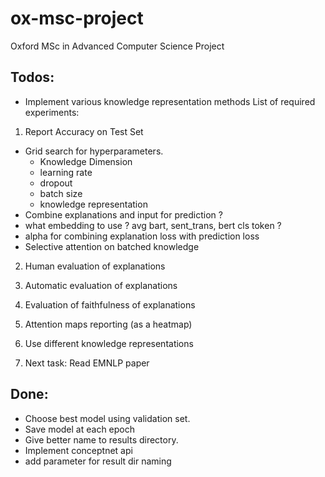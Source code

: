 # ox-msc-project

Oxford MSc in Advanced Computer Science Project

## Todos:
- Implement various knowledge representation methods 
List of required experiments:
1. Report Accuracy on Test Set
- Grid search for hyperparameters.
  - Knowledge Dimension
  - learning rate
  - dropout
  - batch size
  - knowledge representation
- Combine explanations and input for prediction ?
- what embedding to use ? avg bart, sent_trans, bert cls token ?
- alpha for combining explanation loss with prediction loss
- Selective attention on batched knowledge

2. Human evaluation of explanations

3. Automatic evaluation of explanations
4. Evaluation of faithfulness of explanations
5. Attention maps reporting (as a heatmap)
6. Use different knowledge representations

7. Next task:
Read EMNLP paper

## Done:
- Choose best model using validation set.
- Save model at each epoch
- Give better name to results directory.
- Implement conceptnet api
- add parameter for result dir naming